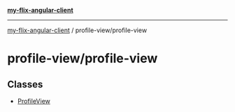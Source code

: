 [**my-flix-angular-client**](../../README.md)

***

[my-flix-angular-client](../../modules.md) / profile-view/profile-view

# profile-view/profile-view

## Classes

- [ProfileView](classes/ProfileView.md)
